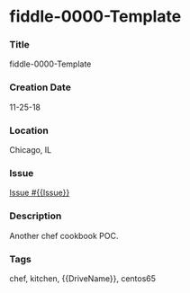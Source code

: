 fiddle-0000-Template
======

### Title

fiddle-0000-Template


### Creation Date

11-25-18


### Location

Chicago, IL


### Issue

[Issue #{{Issue}}](https://github.com/bradyhouse/house/issues/{{Issue}})


### Description

Another chef cookbook POC.


### Tags

chef, kitchen, {{DriveName}}, centos65
